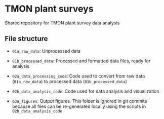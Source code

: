 # TMON plant surveys

Shared repository for TMON plant survey data analysis

## File structure

-   `01a_raw_data`: Unprocessed data

-   `01b_processed_data`: Processed and formatted data files, ready for analysis

-   `02a_data_processing_code`: Code used to convert from raw data (`01a_raw_data`) to processed data (`01b_processed_data`)

-   `02b_data_analysis_code`: Code used for data analysis and visualization

-   `03a_figures`: Output figures. This folder is ignored in git commits because all files can be re-generated locally using the scripts in `02b_data_analysis_code`
